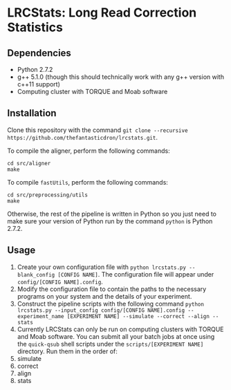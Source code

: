 # LRCStats: Long Read Correction Statistics #

## Dependencies ##
* Python 2.7.2
* g++ 5.1.0 (though this should technically work with any g++ version with c++11 support)
* Computing cluster with TORQUE and Moab software

## Installation ##
Clone this repository with the command `git clone --recursive https://github.com/thefantasticdron/lrcstats.git`.

To compile the aligner, perform the following commands:
```
cd src/aligner
make
```

To compile `fastUtils`, perform the following commands:
```
cd src/preprocessing/utils
make
```

Otherwise, the rest of the pipeline is written in Python so you just need to make sure your version of Python run by the command `python` is Python 2.7.2.

## Usage ##
1. Create your own configuration file with `python lrcstats.py --blank_config [CONFIG NAME]`. The configuration file will appear under `config/[CONFIG NAME].config`.
2. Modify the configuration file to contain the paths to the necessary programs on your system and the details of your experiment.
3. Construct the pipeline scripts with the following command
`
python lrcstats.py --input_config config/[CONFIG NAME].config --experiment_name [EXPERIMENT NAME] --simulate --correct --align --stats
`
4. Currently LRCStats can only be run on computing clusters with TORQUE and Moab software. You can submit all your batch jobs at once using the `quick-qsub` shell scripts under the `scripts/[EXPERIMENT NAME]` directory. Run them in the order of:
  1. simulate
  2. correct
  3. align
  4. stats
